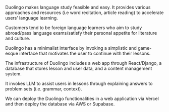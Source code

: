 Duolingo makes language study feasible and easy. It provides various approaches and resources (i.e word recitation, article reading) to accelerate users’ language learning.

Customers tend to be foreign language learners who aim to study abroad/pass language exams/satisfy their personal appetite for literature and culture.

Duolingo has a minimalist interface by invoking a simplistic and game-esque interface that motivates the user to continue with their lessons. 

The infrastructure of Duolingo includes a web app through React/Django, a database that stores lesson and user data, and a content management system. 

It invokes LLM to assist users in lessons through explaining answers to problem sets (i.e. grammar, context).

We can deploy the Duolingo functionalities in a web application via Vercel and then deploy the database via AWS or Supabase.



